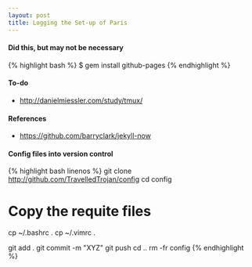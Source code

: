 ```yaml
---
layout: post
title: Logging the Set-up of Paris
---
```


#### Did this, but may not be necessary
{% highlight bash %}
$ gem install github-pages
{% endhighlight %}

#### To-do
 * http://danielmiessler.com/study/tmux/

#### References
 * https://github.com/barryclark/jekyll-now

#### Config files into version control
{% highlight bash linenos %}
git clone http://github.com/TravelledTrojan/config
cd config

# Copy the requite files
cp ~/.bashrc .
cp ~/.vimrc .

git add .
git commit -m "XYZ"
git push
cd ..
rm -fr config
{% endhighlight %}
